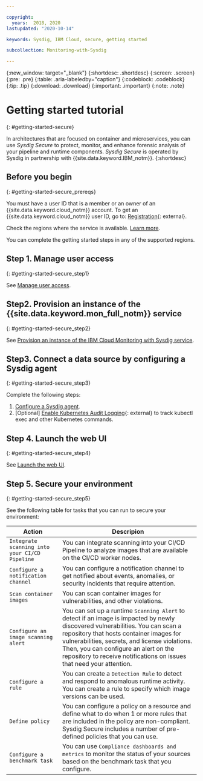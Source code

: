 ```yaml
---

copyright:
  years:  2018, 2020
lastupdated: "2020-10-14"

keywords: Sysdig, IBM Cloud, secure, getting started

subcollection: Monitoring-with-Sysdig

---
```


{:new_window: target="_blank"}
{:shortdesc: .shortdesc}
{:screen: .screen}
{:pre: .pre}
{:table: .aria-labeledby="caption"}
{:codeblock: .codeblock}
{:tip: .tip}
{:download: .download}
{:important: .important}
{:note: .note}


# Getting started tutorial
{: #getting-started-secure}

In architectures that are focused on container and microservices, you can use *Sysdig Secure* to protect, monitor, and enhance forensic analysis of your pipeline and runtime components. *Sysdig Secure* is operated by Sysdig in partnership with {{site.data.keyword.IBM_notm}}.
{:shortdesc}


## Before you begin
{: #getting-started-secure_prereqs}

You must have a user ID that is a member or an owner of an {{site.data.keyword.cloud_notm}} account. To get an {{site.data.keyword.cloud_notm}} user ID, go to: [Registration](https://cloud.ibm.com/login){: external}.

Check the regions where the service is available. [Learn more](/docs/Monitoring-with-Sysdig?topic=Monitoring-with-Sysdig-endpoints#endpoints_regions).

You can complete the getting started steps in any of the supported regions.


## Step 1. Manage user access
{: #getting-started-secure_step1}

See [Manage user access](/docs/Monitoring-with-Sysdig?topic=Monitoring-with-Sysdig-getting-started#step1).

## Step2. Provision an instance of the {{site.data.keyword.mon_full_notm}} service
{: #getting-started-secure_step2}

See [Provision an instance of the IBM Cloud Monitoring with Sysdig service](/docs/Monitoring-with-Sysdig?topic=Monitoring-with-Sysdig-provision).

## Step3. Connect a data source by configuring a Sysdig agent
{: #getting-started-secure_step3}

Complete the following steps:
1. [Configure a Sysdig agent](/docs/Monitoring-with-Sysdig?topic=Monitoring-with-Sysdig-config_agent).
2. [Optional] [Enable Kubernetes Audit Logging](https://docs.sysdig.com/en/kubernetes-audit-logging.html){: external} to track kubectl exec and other Kubernetes commands.

## Step 4. Launch the web UI
{: #getting-started-secure_step4}

See [Launch the web UI](/docs/Monitoring-with-Sysdig?topic=Monitoring-with-Sysdig-launch).


## Step 5. Secure your environment
{: #getting-started-secure_step5}

See the following table for tasks that you can run to secure your environment:

| Action                              | Descripion                  |
|-------------------------------------|------------------------------|
| `Integrate scanning into your CI/CD Pipeline` | You can integrate scanning into your CI/CD Pipeline to analyze images that are available on the CI/CD worker nodes. |
| `Configure a notification channel` | You can configure a notification channel to get notified about events, anomalies, or security incidents that require attention. |
| `Scan container images`             | You can scan container images for vulnerabilities, and other violations.  | 
| `Configure an image scanning alert` | You can set up a runtime `Scanning Alert` to detect if an image is impacted by newly discovered vulnerabilities. You can scan a repository that hosts container images for vulnerabilities, secrets, and license violations. Then, you can configure an alert on the repository to receive notifications on issues that need your attention.  |
| `Configure a rule`                  | You can create a `Detection Rule` to detect and respond to anomalous runtime activity.  </br>You can create a rule to specify which image versions can be used. |
| `Define policy`                     | You can configure a policy on a resource and define what to do when 1 or more rules that are included in the policy are non-compliant.  </br>Sysdig Secure includes a number of pre-defined policies that you can use. |
| `Configure a benchmark task`        | You can use `Compliance dashboards and metrics` to monitor the status of your sources based on the benchmark task that you configure.| 







